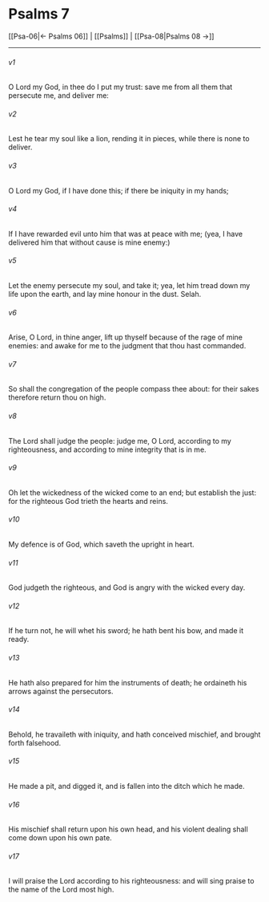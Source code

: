 # Psalms 7

[[Psa-06|← Psalms 06]] | [[Psalms]] | [[Psa-08|Psalms 08 →]]
***

###### v1
O Lord my God, in thee do I put my trust: save me from all them that persecute me, and deliver me:
###### v2
Lest he tear my soul like a lion, rending it in pieces, while there is none to deliver.
###### v3
O Lord my God, if I have done this; if there be iniquity in my hands;
###### v4
If I have rewarded evil unto him that was at peace with me; (yea, I have delivered him that without cause is mine enemy:)
###### v5
Let the enemy persecute my soul, and take it; yea, let him tread down my life upon the earth, and lay mine honour in the dust. Selah.
###### v6
Arise, O Lord, in thine anger, lift up thyself because of the rage of mine enemies: and awake for me to the judgment that thou hast commanded.
###### v7
So shall the congregation of the people compass thee about: for their sakes therefore return thou on high.
###### v8
The Lord shall judge the people: judge me, O Lord, according to my righteousness, and according to mine integrity that is in me.
###### v9
Oh let the wickedness of the wicked come to an end; but establish the just: for the righteous God trieth the hearts and reins.
###### v10
My defence is of God, which saveth the upright in heart.
###### v11
God judgeth the righteous, and God is angry with the wicked every day.
###### v12
If he turn not, he will whet his sword; he hath bent his bow, and made it ready.
###### v13
He hath also prepared for him the instruments of death; he ordaineth his arrows against the persecutors.
###### v14
Behold, he travaileth with iniquity, and hath conceived mischief, and brought forth falsehood.
###### v15
He made a pit, and digged it, and is fallen into the ditch which he made.
###### v16
His mischief shall return upon his own head, and his violent dealing shall come down upon his own pate.
###### v17
I will praise the Lord according to his righteousness: and will sing praise to the name of the Lord most high. 
